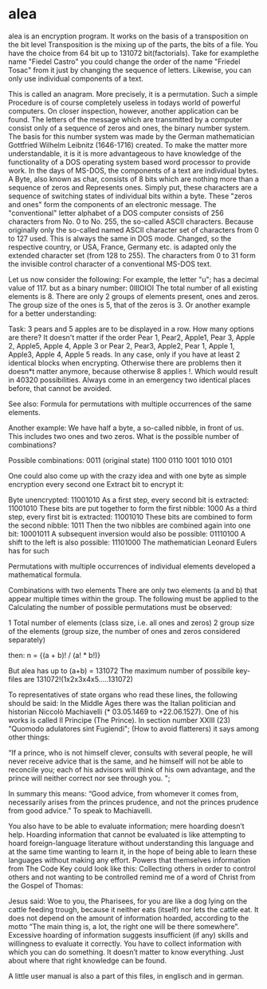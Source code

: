# alea
alea is an encryption program. It works on the basis of a transposition on the bit level Transposition
is the mixing up of the parts, the bits of a file. You have the choice from 64 bit up to 
131072 bit(factorials). Take for examplethe name "Fiedel Castro" you could change the order of the name "Friedel Tosac" from it
just by changing the sequence of letters. Likewise, you can only use individual components of a text.

This is called an anagram. More precisely, it is a permutation. Such a simple
Procedure is of course completely useless in todays world of powerful computers.
On closer inspection, however, another application can be found. The letters of the message
which are transmitted by a computer consist only of a sequence of zeros and ones,
the binary number system. The basis for this number system was made by the German mathematician
Gottfried Wilhelm Leibnitz (1646-1716) created. To make the matter more understandable, it is
it is more advantageous to have knowledge of the functionality of a DOS operating system based word processor
to provide work. In the days of MS-DOS, the components of a text are individual bytes. A
Byte, also known as char, consists of 8 bits which are nothing more than a sequence of zeros and
Represents ones. Simply put, these characters are a sequence of switching states of individual bits
within a byte. These &quot;zeros and ones&quot; form the components of an electronic message.
The &quot;conventional&quot; letter alphabet of a DOS computer consists of 256 characters from No. 0 to No. 255,
the so-called ASCII characters. Because originally only the so-called
named ASCII character set of characters from 0 to 127 used. This is always the same in DOS mode.
Changed, so the respective country, or USA, France, Germany etc. is adapted only the
extended character set (from 128 to 255). The characters from 0 to 31 form the invisible control
character of a conventional MS-DOS text.

Let us now consider the following:
For example, the letter "u"; has a decimal value of 117.
but as a binary number: 0IIIOIOI
The total number of all existing elements is 8. There are only 2 groups
of elements present, ones and zeros.
The group size of the ones is 5, that of the zeros is 3.
Or another example for a better understanding:

Task:
3 pears and 5 apples are to be displayed in a row.
How many options are there?
It doesn't matter if the order
Pear 1, Pear2, Apple1, Pear 3, Apple 2, Apple5, Apple 4, Apple 3
or
Pear 2, Pear3, Apple2, Pear 1, Apple 1, Apple3, Apple 4, Apple 5
reads.
In any case, only if you have at least 2 identical blocks when encrypting. Otherwise there are problems then
it doesn*t matter anymore, because otherwise 8 applies !. Which would result in 40320 possibilities. Always come in an emergency
two identical places before, that cannot be avoided.

See also: Formula for permutations with multiple occurrences of the same elements.

Another example:
We have half a byte, a so-called nibble, in front of us. This includes two ones and two zeros.
What is the possible number of combinations?

Possible combinations:
0011 (original state)
1100
0110
1001
1010
0101

One could also come up with the crazy idea and with one byte as simple encryption every second one
Extract bit to encrypt it:

Byte unencrypted: 11001010
As a first step, every second bit is extracted: 11001010
These bits are put together to form the first nibble: 1000
As a third step, every first bit is extracted: 11001010
These bits are combined to form the second nibble: 1011
Then the two nibbles are combined again into one bit: 10001011
A subsequent inversion would also be possible: 01110100
A shift to the left is also possible: 11101000
The mathematician Leonard Eulers has for such
 
Permutations with multiple occurrences of individual elements
developed a mathematical formula.

Combinations with two elements
There are only two elements (a and b) that appear multiple times within the group. The following must be applied to the
Calculating the number of possible permutations must be observed:

1 Total number of elements (class size, i.e. all ones and zeros)
2 group size of the elements (group size, the number of ones and zeros considered separately)

then: n = {(a + b)! / (a! * b!)}

But alea has up to (a+b) = 131072
The maximum number of possibile key-files are 131072!(1x2x3x4x5.....131072)

To representatives of state organs who read these lines, the following should be said:
In the Middle Ages there was the Italian politician and historian Niccolò Machiavelli (* 03.05.1469 to +22.06.1527).
One of his works is called Il Principe (The Prince). In section number XXIII (23) "Quomodo adulatores sint Fugiendi";
(How to avoid flatterers) it says among other things:

“If a prince, who is not himself clever, consults with several people, he will never receive advice that is the same,
and he himself will not be able to reconcile you; each of his advisors will think of his own advantage, and the prince
will neither correct nor see through you. ";

In summary this means:
“Good advice, from whomever it comes from, necessarily arises from the princes prudence, and not the princes prudence from good advice.”
To speak to Machiavelli.

You also have to be able to evaluate information; mere hoarding doesn’t help. Hoarding information that cannot be evaluated is like attempting to
hoard foreign-language literature without understanding this language and at the same time wanting to learn it, in the hope of being able to learn
these languages without making any effort. Powers that themselves information from The Code Key could look like this: Collecting others in order
to control others and not wanting to be controlled remind me of a word of Christ from the Gospel of Thomas:

Jesus said:
Woe to you, the Pharisees, for you are like a dog lying on the cattle feeding trough, because it neither eats (itself) nor lets the cattle eat.
It does not depend on the amount of information hoarded, according to the motto “The main thing is, a lot, the right one will be there somewhere”.
Excessive hoarding of information suggests insufficient (if any) skills and willingness to evaluate it correctly. You have to collect information
with which you can do something. It doesn’t matter to know everything. Just about where that right knowledge can be found.



A little user manual is also a part of this files, in englisch and in german.
